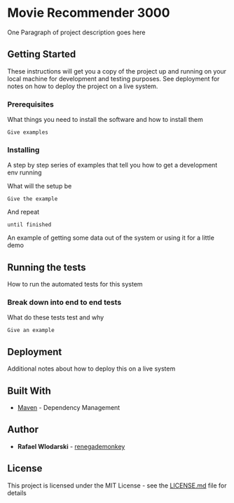# Movie Recommender 3000

One Paragraph of project description goes here

## Getting Started

These instructions will get you a copy of the project up and running on your local machine for development and testing purposes. See deployment for notes on how to deploy the project on a live system.

### Prerequisites

What things you need to install the software and how to install them

```
Give examples
```

### Installing

A step by step series of examples that tell you how to get a development env running

What will the setup be

```
Give the example
```

And repeat

```
until finished
```

An example of getting some data out of the system or using it for a little demo

## Running the tests

How to run the automated tests for this system

### Break down into end to end tests

What do these tests test and why

```
Give an example
```


## Deployment

Additional notes about how to deploy this on a live system

## Built With

* [Maven](https://maven.apache.org/) - Dependency Management

## Author

* **Rafael Wlodarski** - [renegademonkey](https://github.com/renegademonkey)

## License

This project is licensed under the MIT License - see the [LICENSE.md](LICENSE.md) file for details
